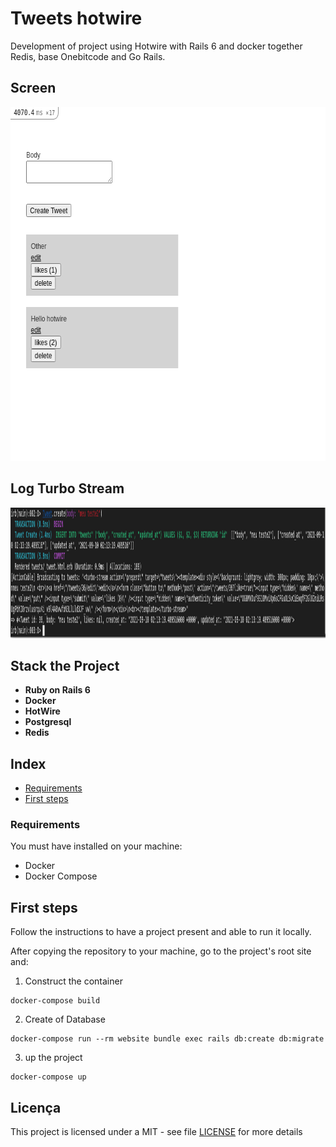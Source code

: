 # Tweets hotwire

Development of project using Hotwire with Rails 6 and docker together Redis, base Onebitcode and Go Rails.


## Screen

<img src="https://github.com/Thiago-Cardoso/hotwire-rails6/blob/main/app/assets/images/screen.png" width="663" height="566">

## Log Turbo Stream

<img src="https://github.com/Thiago-Cardoso/hotwire-rails6/blob/main/app/assets/images/log.png" width="1352" height="209">


## Stack the Project

- **Ruby on Rails 6**
- **Docker**
- **HotWire**
- **Postgresql**
- **Redis**


## Index

- [Requirements](#requirements)
- [First steps](#first-steps)

### Requirements

You must have installed on your machine:

- Docker
- Docker Compose

## First steps


Follow the instructions to have a project present and able to run it locally.

After copying the repository to your machine, go to the project's root site and:


1.  Construct the container

```
docker-compose build
```

2.  Create of Database

```
docker-compose run --rm website bundle exec rails db:create db:migrate
```

3.  up the project

```
docker-compose up
```


## Licença

This project is licensed under a MIT - see file [LICENSE](LICENSE) for more details
